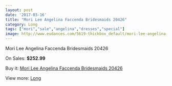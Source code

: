 ```yaml
---
layout: post
date: '2017-03-16'
title: "Mori Lee Angelina Faccenda Bridesmaids 20426"
category: Long
tags: ["mori","sale","angelina","dresses","special"]
image: http://www.eudances.com/5619-thickbox_default/mori-lee-angelina-faccenda-bridesmaids-20426.jpg
---
```

Mori Lee Angelina Faccenda Bridesmaids 20426

On Sales: **$252.99**
<a href="https://www.eudances.com/en/long/1944-mori-lee-angelina-faccenda-bridesmaids-20426.html"><amp-img layout="responsive" width="600" height="600" src="//www.eudances.com/5619-thickbox_default/mori-lee-angelina-faccenda-bridesmaids-20426.jpg" alt="Mori Lee Angelina Faccenda Bridesmaids 20426 0" /></a>
<a href="https://www.eudances.com/en/long/1944-mori-lee-angelina-faccenda-bridesmaids-20426.html"><amp-img layout="responsive" width="600" height="600" src="//www.eudances.com/5620-thickbox_default/mori-lee-angelina-faccenda-bridesmaids-20426.jpg" alt="Mori Lee Angelina Faccenda Bridesmaids 20426 1" /></a>

Buy it: [Mori Lee Angelina Faccenda Bridesmaids 20426](https://www.eudances.com/en/long/1944-mori-lee-angelina-faccenda-bridesmaids-20426.html "Mori Lee Angelina Faccenda Bridesmaids 20426")

View more: [Long](https://www.eudances.com/en/21-long "Long")